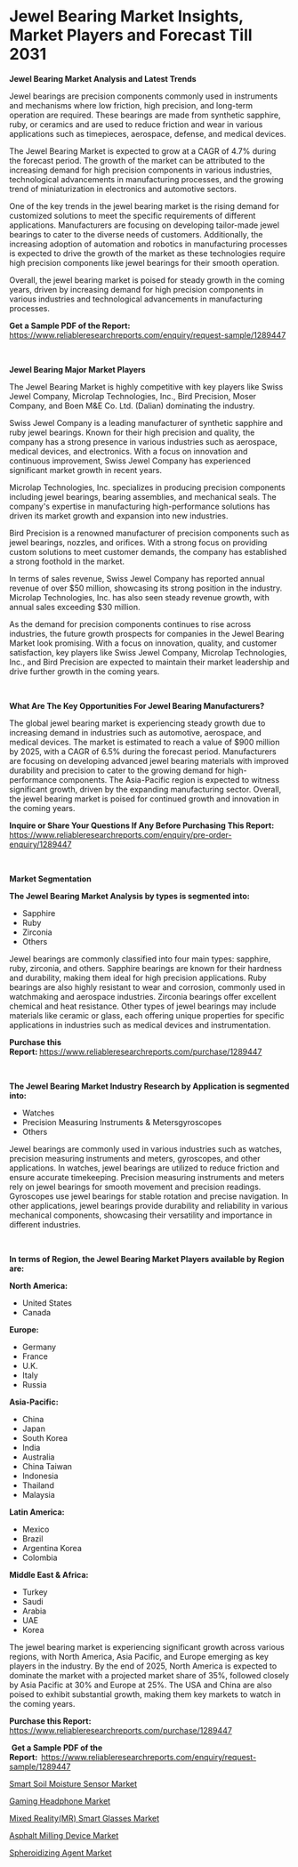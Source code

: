 <p><h1>Jewel Bearing Market Insights, Market Players and Forecast Till 2031</h1></p><p><strong>Jewel Bearing Market Analysis and Latest Trends</strong></p>
<p><p>Jewel bearings are precision components commonly used in instruments and mechanisms where low friction, high precision, and long-term operation are required. These bearings are made from synthetic sapphire, ruby, or ceramics and are used to reduce friction and wear in various applications such as timepieces, aerospace, defense, and medical devices.</p><p>The Jewel Bearing Market is expected to grow at a CAGR of 4.7% during the forecast period. The growth of the market can be attributed to the increasing demand for high precision components in various industries, technological advancements in manufacturing processes, and the growing trend of miniaturization in electronics and automotive sectors.</p><p>One of the key trends in the jewel bearing market is the rising demand for customized solutions to meet the specific requirements of different applications. Manufacturers are focusing on developing tailor-made jewel bearings to cater to the diverse needs of customers. Additionally, the increasing adoption of automation and robotics in manufacturing processes is expected to drive the growth of the market as these technologies require high precision components like jewel bearings for their smooth operation.</p><p>Overall, the jewel bearing market is poised for steady growth in the coming years, driven by increasing demand for high precision components in various industries and technological advancements in manufacturing processes.</p></p>
<p><strong>Get a Sample PDF of the Report:&nbsp;</strong> <a href="https://www.reliableresearchreports.com/enquiry/request-sample/1289447">https://www.reliableresearchreports.com/enquiry/request-sample/1289447</a></p>
<p>&nbsp;</p>
<p><strong>Jewel Bearing Major Market Players</strong></p>
<p><p>The Jewel Bearing Market is highly competitive with key players like Swiss Jewel Company, Microlap Technologies, Inc., Bird Precision, Moser Company, and Boen M&E Co. Ltd. (Dalian) dominating the industry.</p><p>Swiss Jewel Company is a leading manufacturer of synthetic sapphire and ruby jewel bearings. Known for their high precision and quality, the company has a strong presence in various industries such as aerospace, medical devices, and electronics. With a focus on innovation and continuous improvement, Swiss Jewel Company has experienced significant market growth in recent years.</p><p>Microlap Technologies, Inc. specializes in producing precision components including jewel bearings, bearing assemblies, and mechanical seals. The company's expertise in manufacturing high-performance solutions has driven its market growth and expansion into new industries.</p><p>Bird Precision is a renowned manufacturer of precision components such as jewel bearings, nozzles, and orifices. With a strong focus on providing custom solutions to meet customer demands, the company has established a strong foothold in the market.</p><p>In terms of sales revenue, Swiss Jewel Company has reported annual revenue of over $50 million, showcasing its strong position in the industry. Microlap Technologies, Inc. has also seen steady revenue growth, with annual sales exceeding $30 million.</p><p>As the demand for precision components continues to rise across industries, the future growth prospects for companies in the Jewel Bearing Market look promising. With a focus on innovation, quality, and customer satisfaction, key players like Swiss Jewel Company, Microlap Technologies, Inc., and Bird Precision are expected to maintain their market leadership and drive further growth in the coming years.</p></p>
<p>&nbsp;</p>
<p><strong>What Are The Key Opportunities For Jewel Bearing Manufacturers?</strong></p>
<p><p>The global jewel bearing market is experiencing steady growth due to increasing demand in industries such as automotive, aerospace, and medical devices. The market is estimated to reach a value of $900 million by 2025, with a CAGR of 6.5% during the forecast period. Manufacturers are focusing on developing advanced jewel bearing materials with improved durability and precision to cater to the growing demand for high-performance components. The Asia-Pacific region is expected to witness significant growth, driven by the expanding manufacturing sector. Overall, the jewel bearing market is poised for continued growth and innovation in the coming years.</p></p>
<p><strong>Inquire or Share Your Questions If Any Before Purchasing This Report:</strong> <a href="https://www.reliableresearchreports.com/enquiry/pre-order-enquiry/1289447">https://www.reliableresearchreports.com/enquiry/pre-order-enquiry/1289447</a></p>
<p>&nbsp;</p>
<p><strong>Market Segmentation</strong></p>
<p><strong>The Jewel Bearing Market Analysis by types is segmented into:</strong></p>
<p><ul><li>Sapphire</li><li>Ruby</li><li>Zirconia</li><li>Others</li></ul></p>
<p><p>Jewel bearings are commonly classified into four main types: sapphire, ruby, zirconia, and others. Sapphire bearings are known for their hardness and durability, making them ideal for high precision applications. Ruby bearings are also highly resistant to wear and corrosion, commonly used in watchmaking and aerospace industries. Zirconia bearings offer excellent chemical and heat resistance. Other types of jewel bearings may include materials like ceramic or glass, each offering unique properties for specific applications in industries such as medical devices and instrumentation.</p></p>
<p><strong>Purchase this Report:&nbsp;</strong><a href="https://www.reliableresearchreports.com/purchase/1289447">https://www.reliableresearchreports.com/purchase/1289447</a></p>
<p>&nbsp;</p>
<p><strong>The Jewel Bearing Market Industry Research by Application is segmented into:</strong></p>
<p><ul><li>Watches</li><li>Precision Measuring Instruments & Metersgyroscopes</li><li>Others</li></ul></p>
<p><p>Jewel bearings are commonly used in various industries such as watches, precision measuring instruments and meters, gyroscopes, and other applications. In watches, jewel bearings are utilized to reduce friction and ensure accurate timekeeping. Precision measuring instruments and meters rely on jewel bearings for smooth movement and precision readings. Gyroscopes use jewel bearings for stable rotation and precise navigation. In other applications, jewel bearings provide durability and reliability in various mechanical components, showcasing their versatility and importance in different industries.</p></p>
<p>&nbsp;</p>
<p><strong>In terms of Region, the Jewel Bearing Market Players available by Region are:</strong></p>
<p>
    <p> <strong> North America: </strong>
        <ul>
            <li>United States</li>
            <li>Canada</li>
        </ul>
        </p> 
    <p> <strong> Europe: </strong>
        <ul>
            <li>Germany</li>
            <li>France</li>
            <li>U.K.</li>
            <li>Italy</li>
            <li>Russia</li>
        </ul>
        </p> 
    <p> <strong> Asia-Pacific: </strong>
        <ul>
            <li>China</li>
            <li>Japan</li>
            <li>South Korea</li>
            <li>India</li>
            <li>Australia</li>
            <li>China Taiwan</li>
            <li>Indonesia</li>
            <li>Thailand</li>
            <li>Malaysia</li>
        </ul>
        </p> 
    <p> <strong> Latin America: </strong>
        <ul>
            <li>Mexico</li>
            <li>Brazil</li>
            <li>Argentina Korea</li>
            <li>Colombia</li>
        </ul>
        </p> 
    <p> <strong> Middle East & Africa: </strong>
        <ul>
            <li>Turkey</li>
            <li>Saudi</li>
            <li>Arabia</li>
            <li>UAE</li>
            <li>Korea</li>
        </ul>
    </p>
    </p>
<p><p>The jewel bearing market is experiencing significant growth across various regions, with North America, Asia Pacific, and Europe emerging as key players in the industry. By the end of 2025, North America is expected to dominate the market with a projected market share of 35%, followed closely by Asia Pacific at 30% and Europe at 25%. The USA and China are also poised to exhibit substantial growth, making them key markets to watch in the coming years.</p></p>
<p><strong>Purchase this Report: </strong><a href="https://www.reliableresearchreports.com/purchase/1289447">https://www.reliableresearchreports.com/purchase/1289447</a></p>
<p>&nbsp;<strong>Get a Sample PDF of the Report:&nbsp;&nbsp;</strong><a href="https://www.reliableresearchreports.com/enquiry/request-sample/1289447">https://www.reliableresearchreports.com/enquiry/request-sample/1289447</a></p>
<p><strong></strong></p>
<p><p><a href="https://view.publitas.com/reportprime-1/decoding-the-smart-soil-moisture-sensor-market-a-deep-dive-into-the-latest-market-trends-market-segmentation-and-competitive-analysis/">Smart Soil Moisture Sensor Market</a></p><p><a href="https://view.publitas.com/reportprime-1/gaming-headphone-market-share-market-new-trends-analysis-report-by-type-by-application-by-end-use-by-region-and-segment-forecasts-2024-2031/">Gaming Headphone Market</a></p><p><a href="https://florentine-yuzu-f42.notion.site/Mixed-Reality-MR-Smart-Glasses-Market-Provides-Detailed-Segmentation-of-this-Market-based-on-Type--6cb6bf4101334f759ff4ba778492fbd4">Mixed Reality(MR) Smart Glasses Market</a></p><p><a href="https://changeable-paste-463.notion.site/Asphalt-Milling-Device-Market-Offers-Provide-Insightful-Data-for-the-Time-Period-from-2024-to-2031-a-509c56b4fa3e4a6395ffa192ea115c44">Asphalt Milling Device Market</a></p><p><a href="https://fuschia-pecorino-a6d.notion.site/Spheroidizing-Agent-Market-A-Comprehensive-Report-of-its-Market-Share-Growth-Trends-2024-2031-44dc5ac36e064e858d3015ddc71e5bc0">Spheroidizing Agent Market</a></p></p>